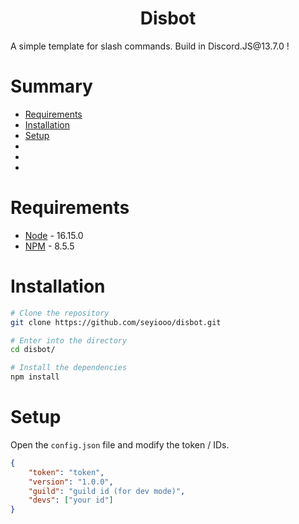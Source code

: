 <div align="center"><h1>Disbot</h1></div>
A simple template for slash commands. Build in Discord.JS@13.7.0 !

# Summary
- [Requirements](#requirements)
- [Installation](#intallation)
- [Setup](#setup)
- [](#)
- [](#)
- [](#)

# Requirements
- [Node](https://nodejs.org/en/) - 16.15.0
- [NPM](https://www.npmjs.com/) - 8.5.5

# Installation
```bash
# Clone the repository
git clone https://github.com/seyiooo/disbot.git

# Enter into the directory
cd disbot/

# Install the dependencies
npm install
```

# Setup
Open the `config.json` file and modify the token / IDs.
```json
{
    "token": "token",
    "version": "1.0.0",
    "guild": "guild id (for dev mode)",
    "devs": ["your id"]
}
```
